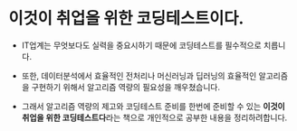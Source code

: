 # 이것이 취업을 위한 코딩테스트이다.

- IT업계는 무엇보다도 실력을 중요시하기 때문에 코딩테스트를 필수적으로 치릅니다.

- 또한, 데이터분석에서 효율적인 전처리나 머신러닝과 딥러닝의 효율적인 알고리즘을 구현하기 위해서 알고리즘 역량의 필요성을 깨우쳤습니다.
- 그래서 알고리즘 역량의 제고와 코딩테스트 준비를 한번에 준비할 수 있는 **이것이 취업을 위한 코딩테스트다**라는 책으로 개인적으로 공부한 내용을 정리하려합니다.



